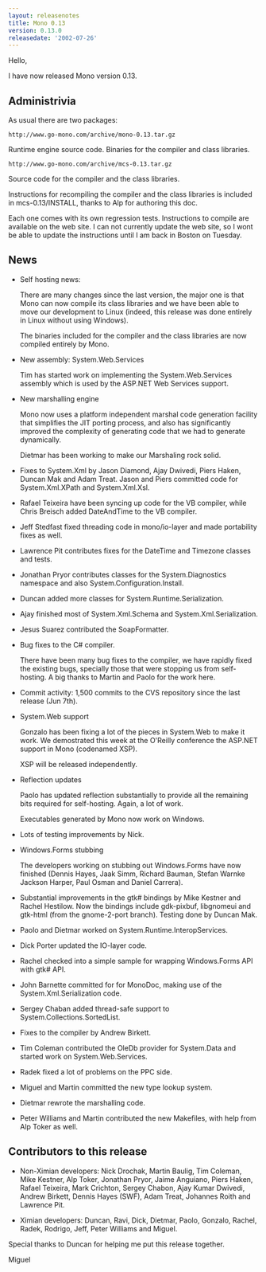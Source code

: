 ```yaml
---
layout: releasenotes
title: Mono 0.13
version: 0.13.0
releasedate: '2002-07-26'
---
```


Hello,

I have now released Mono version 0.13.

## Administrivia

As usual there are two packages:

    http://www.go-mono.com/archive/mono-0.13.tar.gz

Runtime engine source code.
Binaries for the compiler and class libraries.

    http://www.go-mono.com/archive/mcs-0.13.tar.gz

Source code for the compiler and the class libraries.

Instructions for recompiling the compiler and the
class libraries is included in mcs-0.13/INSTALL,
thanks to Alp for authoring this doc.

Each one comes with its own regression tests.  Instructions to
compile are available on the web site.  I can not currently update the
web site, so I wont be able to update the instructions until I am back
in Boston on Tuesday.

## News

* Self hosting news:

    There are many changes since the last version, the major one
    is that Mono can now compile its class libraries and we have
    been able to move our development to Linux (indeed, this
    release was done entirely in Linux without using Windows).

    The binaries included for the compiler and the class
    libraries are now compiled entirely by Mono.

* New assembly: System.Web.Services

    Tim has started work on implementing the System.Web.Services
    assembly which is used by the ASP.NET Web Services support.

* New marshalling engine

    Mono now uses a platform independent marshal code generation
    facility that simplifies the JIT porting process, and also
    has significantly improved the complexity of generating code
    that we had to generate dynamically.

    Dietmar has been working to make our Marshaling rock solid.

* Fixes to System.Xml by Jason Diamond, Ajay Dwivedi, Piers
  Haken, Duncan Mak and Adam Treat. Jason and Piers committed
  code for System.Xml.XPath and System.Xml.Xsl.

* Rafael Teixeira have been syncing up code for the VB compiler, while
 Chris Breisch added DateAndTime to the VB compiler.

* Jeff Stedfast fixed threading code in mono/io-layer and made
 portability fixes as well.

* Lawrence Pit contributes fixes for the DateTime and Timezone classes
 and tests.

* Jonathan Pryor contributes classes for the System.Diagnostics
 namespace and also System.Configuration.Install.

* Duncan added more classes for System.Runtime.Serialization.

* Ajay finished most of System.Xml.Schema and System.Xml.Serialization.

* Jesus Suarez contributed the SoapFormatter.

* Bug fixes to the C# compiler.

    There have been many bug fixes to the compiler, we have
    rapidly fixed the existing bugs, specially those that were
    stopping us from self-hosting.  A big thanks to Martin and
    Paolo for the work here.

* Commit activity: 1,500 commits to the CVS repository since
  the last release (Jun 7th).

* System.Web support

    Gonzalo has been fixing a lot of the pieces in System.Web to
    make it work.  We demostrated this week at the O'Reilly
    conference the ASP.NET support in Mono (codenamed XSP).

    XSP will be released independently.

* Reflection updates

    Paolo has updated reflection substantially to provide all
    the remaining bits required for self-hosting.  Again, a lot
    of work.

    Executables generated by Mono now work on Windows.

* Lots of testing improvements by Nick.

* Windows.Forms stubbing

    The developers working on stubbing out Windows.Forms have
    now finished (Dennis Hayes, Jaak Simm, Richard Bauman, Stefan Warnke
    Jackson Harper, Paul Osman and Daniel Carrera).

* Substantial improvements in the gtk# bindings by Mike Kestner and
 Rachel Hestilow. Now the bindings include gdk-pixbuf, libgnomeui and
 gtk-html (from the gnome-2-port branch). Testing done by Duncan Mak.

* Paolo and Dietmar worked on System.Runtime.InteropServices.

* Dick Porter updated the IO-layer code.

* Rachel checked into a simple sample for wrapping Windows.Forms API
  with gtk# API.

* John Barnette committed for for MonoDoc, making use of the
  System.Xml.Serialization code.

* Sergey Chaban added thread-safe support to
  System.Collections.SortedList.

* Fixes to the compiler by Andrew Birkett.

* Tim Coleman contributed the OleDb provider for System.Data and started
  work on System.Web.Services.

* Radek fixed a lot of problems on the PPC side.

* Miguel and Martin committed the new type lookup system.

* Dietmar rewrote the marshalling code.

* Peter Williams and Martin contributed the new Makefiles, with help
  from Alp Toker as well.

## Contributors to this release

* Non-Ximian developers: Nick Drochak, Martin Baulig, Tim
    Coleman, Mike Kestner, Alp Toker, Jonathan Pryor, Jaime
    Anguiano, Piers Haken, Rafael Teixeira, Mark Crichton,
    Sergey Chabon, Ajay Kumar Dwivedi, Andrew Birkett, Dennis
    Hayes (SWF), Adam Treat, Johannes Roith and Lawrence Pit.

* Ximian developers: Duncan, Ravi, Dick, Dietmar, Paolo,
    Gonzalo, Rachel, Radek, Rodrigo, Jeff, Peter Williams and
    Miguel.

Special thanks to Duncan for helping me put this release together.

Miguel
